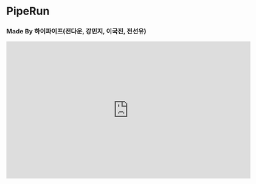 # PipeRun

### Made By 하이파이프(전다운, 강민지, 이국진, 전선유)

<iframe
  width="642"
  height="361"
  src="https://www.youtube.com/embed/nkKEuBBUHVc"
  title="YouTube video player"
  frameborder="0"
  allow="accelerometer; autoplay; clipboard-write; encrypted-media; gyroscope; picture-in-picture"
  allowfullscreen>
</iframe>

